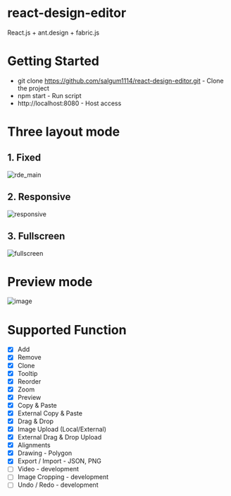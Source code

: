 # react-design-editor
React.js + ant.design + fabric.js

# Getting Started
- git clone https://github.com/salgum1114/react-design-editor.git - Clone the project
- npm start - Run script
- http://localhost:8080 - Host access

# Three layout mode
## 1. Fixed

![rde_main](https://user-images.githubusercontent.com/19975642/42750666-ff9ba47a-8922-11e8-8278-c6d5c6314750.PNG)

## 2. Responsive

![responsive](https://user-images.githubusercontent.com/19975642/42750776-6c1e0084-8923-11e8-85be-90f10c6feeb3.PNG)

## 3. Fullscreen

![fullscreen](https://user-images.githubusercontent.com/19975642/42750789-7c3ce7e6-8923-11e8-8534-d074889b0e20.PNG)

# Preview mode

![image](https://user-images.githubusercontent.com/19975642/42750820-9739ea94-8923-11e8-9d03-017a041c55d6.png)

# Supported Function
- [x] Add
- [x] Remove
- [x] Clone
- [x] Tooltip
- [x] Reorder
- [x] Zoom
- [x] Preview
- [x] Copy & Paste
- [x] External Copy & Paste
- [x] Drag & Drop
- [x] Image Upload (Local/External)
- [x] External Drag & Drop Upload
- [x] Alignments
- [x] Drawing - Polygon
- [x] Export / Import - JSON, PNG
- [ ] Video - development
- [ ] Image Cropping - development
- [ ] Undo / Redo - development
